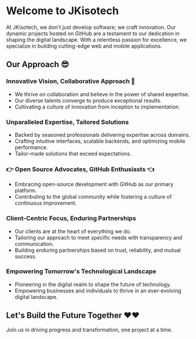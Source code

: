 # Welcome to JKisotech

At JKisotech, we don't just develop software; we craft innovation. Our dynamic projects hosted on GitHub are a testament to our dedication in shaping the digital landscape. With a relentless passion for excellence, we specialize in building cutting-edge web and mobile applications.

## Our Approach 😎

### Innovative Vision, Collaborative Approach 🤖
- We thrive on collaboration and believe in the power of shared expertise.
- Our diverse talents converge to produce exceptional results.
- Cultivating a culture of innovation from inception to implementation.

### Unparalleled Expertise, Tailored Solutions
- Backed by seasoned professionals delivering expertise across domains.
- Crafting intuitive interfaces, scalable backends, and optimizing mobile performance.
- Tailor-made solutions that exceed expectations.

### 👉 Open Source Advocates, GitHub Enthusiasts 👈
- Embracing open-source development with GitHub as our primary platform.
- Contributing to the global community while fostering a culture of continuous improvement.

### Client-Centric Focus, Enduring Partnerships
- Our clients are at the heart of everything we do.
- Tailoring our approach to meet specific needs with transparency and communication.
- Building enduring partnerships based on trust, reliability, and mutual success.

### Empowering Tomorrow's Technological Landscape
- Pioneering in the digital realm to shape the future of technology.
- Empowering businesses and individuals to thrive in an ever-evolving digital landscape.

## Let's Build the Future Together ❤️❤️

Join us in driving progress and transformation, one project at a time.
